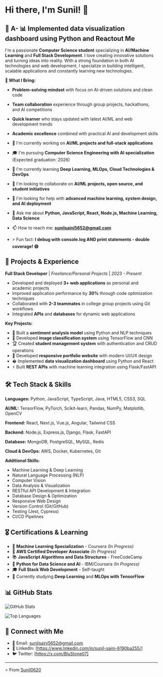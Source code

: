 # Hi there, I'm Sunil! 👋

## 🚀 A- 📊 Implemented **data visualization dashboard** using Python and Reactout Me

I'm a passionate **Computer Science student** specializing in **AI/Machine Learning** and **Full Stack Development**. I love creating innovative solutions and turning ideas into reality. With a strong foundation in both AI technologies and web development, I specialize in building intelligent, scalable applications and constantly learning new technologies.

**🎯 What I Bring:**
- **Problem-solving mindset** with focus on AI-driven solutions and clean code
- **Team collaboration** experience through group projects, hackathons, and AI competitions
- **Quick learner** who stays updated with latest AI/ML and web development trends
- **Academic excellence** combined with practical AI and development skills

- 🔭 I'm currently working on **AI/ML projects and full-stack applications**
- 🎓 I'm pursuing **Computer Science Engineering with AI specialization** (Expected graduation: 2026)
- 🌱 I'm currently learning **Deep Learning, MLOps, Cloud Technologies & DevOps**
- 👯 I'm looking to collaborate on **AI/ML projects, open source, and student initiatives**
- 🤔 I'm looking for help with **advanced machine learning, system design, and AI deployment**
- 💬 Ask me about **Python, JavaScript, React, Node.js, Machine Learning, Data Science**
- 📫 How to reach me: **[sunilsaini5652@gmail.com](mailto:sunilsaini5652@gmail.com)**
- ⚡ Fun fact: **I debug with console.log AND print statements - double coverage! 😄**

## 💼 Projects & Experience

**Full Stack Developer** | *Freelance/Personal Projects* | *2023 - Present*
- Developed and deployed **3+ web applications** as personal and academic projects
- Improved application performance by **30%** through code optimization techniques
- Collaborated with **2-3 teammates** in college group projects using Git workflows
- Integrated **APIs** and **databases** for dynamic web applications

**Key Projects:**
- 🤖 Built a **sentiment analysis model** using Python and NLP techniques
- 🧠 Developed **image classification system** using TensorFlow and CNN
- 🏆 Created **student management system** with authentication and CRUD operations
- 🚀 Developed **responsive portfolio website** with modern UI/UX design
- � Implemented **data visualization dashboard** using Python and React
- ⚡ Built **REST APIs** with machine learning integration using Flask/FastAPI

## 🛠️ Tech Stack & Skills

**Languages:** Python, JavaScript, TypeScript, Java, HTML5, CSS3, SQL

**AI/ML:** TensorFlow, PyTorch, Scikit-learn, Pandas, NumPy, Matplotlib, OpenCV

**Frontend:** React, Next.js, Vue.js, Angular, Tailwind CSS

**Backend:** Node.js, Express.js, Django, Flask, FastAPI

**Database:** MongoDB, PostgreSQL, MySQL, Redis

**Cloud & DevOps:** AWS, Docker, Kubernetes, Git

**Additional Skills:**
- Machine Learning & Deep Learning
- Natural Language Processing (NLP)
- Computer Vision
- Data Analysis & Visualization
- RESTful API Development & Integration
- Database Design & Optimization
- Responsive Web Design
- Version Control (Git/GitHub)
- Testing (Jest, Cypress)
- CI/CD Pipelines

## 🎖️ Certifications & Learning

- 🤖 **Machine Learning Specialization** - Coursera *(In Progress)*
- 🏅 **AWS Certified Developer Associate** *(In Progress)*
- 📚 **JavaScript Algorithms and Data Structures** - FreeCodeCamp
- 🐍 **Python for Data Science and AI** - IBM/Coursera *(In Progress)*
- 🎓 **Full Stack Web Development** - Self-taught
- 📖 Currently studying **Deep Learning** and **MLOps with TensorFlow**

## 📊 GitHub Stats

![GitHub Stats](https://github-readme-stats.vercel.app/api?username=Sunil0620&show_icons=true&theme=tokyonight)

![Top Languages](https://github-readme-stats.vercel.app/api/top-langs/?username=Sunil0620&layout=compact&theme=tokyonight)

## 🤝 Connect with Me

- 📧 Email: [sunilsaini5652@gmail.com](mailto:sunilsaini5652@gmail.com)
- 💼 LinkedIn: [https://www.linkedin.com/in/sunil-saini-6190ba255/]
- 🐦 Twitter: [https://x.com/BluStone07]

---

⭐️ From [Sunil0620](https://github.com/Sunil0620)
